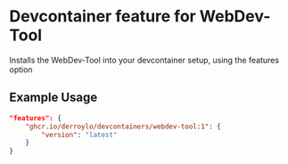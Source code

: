 # Devcontainer feature for WebDev-Tool

Installs the WebDev-Tool into your devcontainer setup, using the features option

## Example Usage

```json
"features": {
    "ghcr.io/derroylo/devcontainers/webdev-tool:1": {
        "version": "latest"
    }
}
```